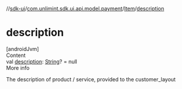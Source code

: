 //[sdk-ui](../../../index.md)/[com.unlimint.sdk.ui.api.model.payment](../index.md)/[Item](index.md)/[description](description.md)



# description  
[androidJvm]  
Content  
val [description](description.md): [String](https://kotlinlang.org/api/latest/jvm/stdlib/kotlin/-string/index.html)? = null  
More info  


The description of product / service, provided to the customer_layout

  



